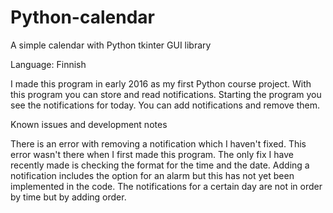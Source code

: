 # Python-calendar
A simple calendar with Python tkinter GUI library

Language: Finnish

I made this program in early 2016 as my first Python course project.
With this program you can store and read notifications.
Starting the program you see the notifications for today. You can
add notifications and remove them.

Known issues and development notes

There is an error with removing a notification which I haven't fixed.
This error wasn't there when I first made this program.
The only fix I have recently made is checking the format for the time 
and the date.
Adding a notification includes the option for an alarm but this has not
yet been implemented in the code. 
The notifications for a certain day are not in order by time but by
adding order. 

